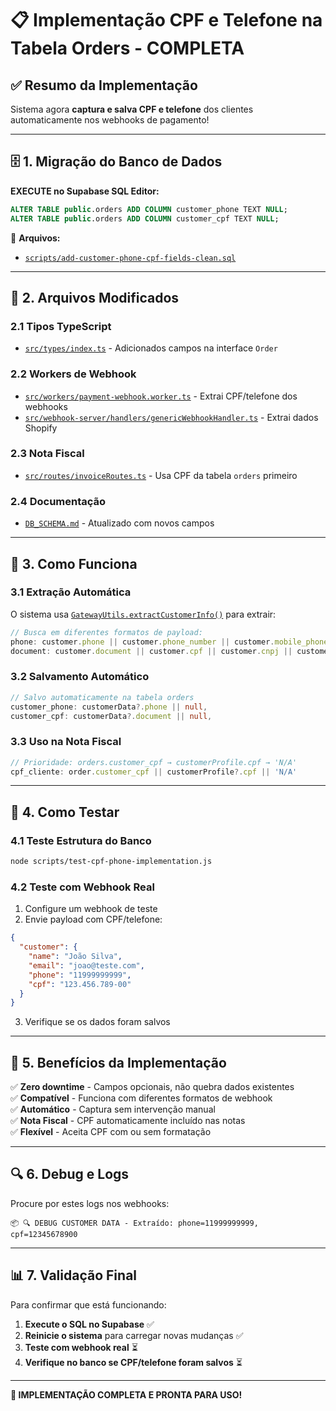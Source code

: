 # 📋 Implementação CPF e Telefone na Tabela Orders - COMPLETA

## ✅ **Resumo da Implementação**

Sistema agora **captura e salva CPF e telefone** dos clientes automaticamente nos webhooks de pagamento!

---

## 🗄️ **1. Migração do Banco de Dados**

**EXECUTE no Supabase SQL Editor:**
```sql
ALTER TABLE public.orders ADD COLUMN customer_phone TEXT NULL;
ALTER TABLE public.orders ADD COLUMN customer_cpf TEXT NULL;
```

📁 **Arquivos:** 
- [`scripts/add-customer-phone-cpf-fields-clean.sql`](scripts/add-customer-phone-cpf-fields-clean.sql)

---

## 🔧 **2. Arquivos Modificados**

### **2.1 Tipos TypeScript**
- [`src/types/index.ts`](src/types/index.ts) - Adicionados campos na interface `Order`

### **2.2 Workers de Webhook** 
- [`src/workers/payment-webhook.worker.ts`](src/workers/payment-webhook.worker.ts) - Extrai CPF/telefone dos webhooks
- [`src/webhook-server/handlers/genericWebhookHandler.ts`](src/webhook-server/handlers/genericWebhookHandler.ts) - Extrai dados Shopify

### **2.3 Nota Fiscal**
- [`src/routes/invoiceRoutes.ts`](src/routes/invoiceRoutes.ts) - Usa CPF da tabela `orders` primeiro

### **2.4 Documentação**
- [`DB_SCHEMA.md`](DB_SCHEMA.md) - Atualizado com novos campos

---

## 🎯 **3. Como Funciona**

### **3.1 Extração Automática**
O sistema usa [`GatewayUtils.extractCustomerInfo()`](src/lib/gateways/GatewayUtils.ts:246) para extrair:

```typescript
// Busca em diferentes formatos de payload:
phone: customer.phone || customer.phone_number || customer.mobile_phone || customer.telefone
document: customer.document || customer.cpf || customer.cnpj || customer.tax_id
```

### **3.2 Salvamento Automático**
```typescript
// Salvo automaticamente na tabela orders
customer_phone: customerData?.phone || null,
customer_cpf: customerData?.document || null,
```

### **3.3 Uso na Nota Fiscal**
```typescript
// Prioridade: orders.customer_cpf → customerProfile.cpf → 'N/A'
cpf_cliente: order.customer_cpf || customerProfile?.cpf || 'N/A'
```

---

## 🧪 **4. Como Testar**

### **4.1 Teste Estrutura do Banco**
```bash
node scripts/test-cpf-phone-implementation.js
```

### **4.2 Teste com Webhook Real**
1. Configure um webhook de teste
2. Envie payload com CPF/telefone:
```json
{
  "customer": {
    "name": "João Silva",
    "email": "joao@teste.com",
    "phone": "11999999999",
    "cpf": "123.456.789-00"
  }
}
```
3. Verifique se os dados foram salvos

---

## 🎉 **5. Benefícios da Implementação**

✅ **Zero downtime** - Campos opcionais, não quebra dados existentes  
✅ **Compatível** - Funciona com diferentes formatos de webhook  
✅ **Automático** - Captura sem intervenção manual  
✅ **Nota Fiscal** - CPF automaticamente incluído nas notas  
✅ **Flexível** - Aceita CPF com ou sem formatação  

---

## 🔍 **6. Debug e Logs**

Procure por estes logs nos webhooks:
```
📦 🔍 DEBUG CUSTOMER DATA - Extraído: phone=11999999999, cpf=12345678900
```

---

## 📊 **7. Validação Final**

Para confirmar que está funcionando:

1. **Execute o SQL no Supabase** ✅
2. **Reinicie o sistema** para carregar novas mudanças ✅  
3. **Teste com webhook real** ⏳
4. **Verifique no banco se CPF/telefone foram salvos** ⏳

---

**🚀 IMPLEMENTAÇÃO COMPLETA E PRONTA PARA USO!**